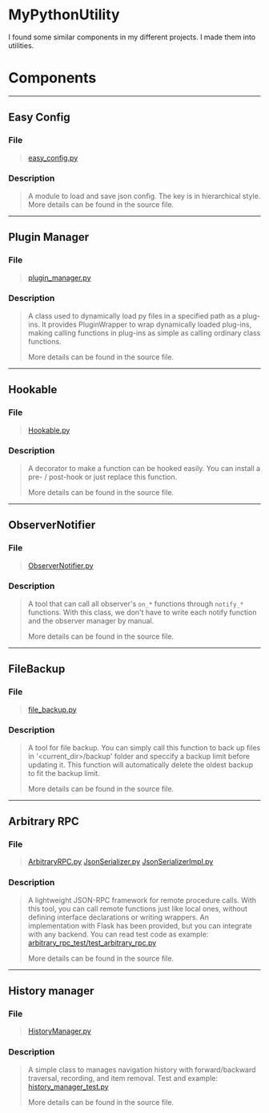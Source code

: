 # MyPythonUtility

I found some similar components in my different projects. I made them into utilities.

# Components

-----------------------------------------------------------------------------

## Easy Config

### File
> [easy_config.py](easy_config.py)

### Description
> A module to load and save json config. The key is in hierarchical style.
> More details can be found in the source file.

-----------------------------------------------------------------------------

## Plugin Manager

### File
> [plugin_manager.py](plugin_manager.py)

### Description
> A class used to dynamically load py files in a specified path as a plug-ins.
> It provides PluginWrapper to wrap dynamically loaded plug-ins, making calling functions in plug-ins as simple as calling ordinary class functions.
>
> More details can be found in the source file.

-----------------------------------------------------------------------------

## Hookable

### File
> [Hookable.py](Hookable.py)

### Description
> A decorator to make a function can be hooked easily. You can install a pre- / post-hook or just replace this function.
>
> More details can be found in the source file.

-----------------------------------------------------------------------------

## ObserverNotifier

### File
> [ObserverNotifier.py](ObserverNotifier.py)

### Description
> A tool that can call all observer's ```on_*``` functions through ```notify_*``` functions. 
> With this class, we don't have to write each notify function and the observer manager by manual.
>
> More details can be found in the source file.

-----------------------------------------------------------------------------

## FileBackup

### File
> [file_backup.py](file_backup.py)

### Description
> A tool for file backup. You can simply call this function to back up files in '<current_dir>/backup' 
> folder and speccify a backup limit before updating it.
> This function will automatically delete the oldest backup to fit the backup limit.
>
> More details can be found in the source file.

-----------------------------------------------------------------------------

## Arbitrary RPC

### File
> [ArbitraryRPC.py](ArbitraryRPC.py)
> [JsonSerializer.py](JsonSerializer.py)
> [JsonSerializerImpl.py](JsonSerializerImpl.py)

### Description
> A lightweight JSON-RPC framework for remote procedure calls.
> With this tool, you can call remote functions just like local ones, without defining interface declarations or writing wrappers.
> An implementation with Flask has been provided, but you can integrate with any backend.
> You can read test code as example: [arbitrary_rpc_test/test_arbitrary_rpc.py](arbitrary_rpc_test/test_arbitrary_rpc.py)
>
> More details can be found in the source file.

-----------------------------------------------------------------------------

## History manager

### File
> [HistoryManager.py](HistoryManager.py)

### Description
> A simple class to manages navigation history with forward/backward traversal, recording, and item removal.
> Test and example: [history_manager_test.py](history_manager_test%2Fhistory_manager_test.py)
>
> More details can be found in the source file.

